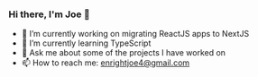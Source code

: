 ### Hi there, I'm Joe 👋

- 🔭 I’m currently working on migrating ReactJS apps to NextJS
- 🌱 I’m currently learning TypeScript
- 💬 Ask me about some of the projects I have worked on
- 📫 How to reach me: enrightjoe4@gmail.com

<!-- [![Anurag's GitHub stats](https://github-readme-stats.vercel.app/api?username=Enright321)](https://github.com/Enright321/github-readme-stats)
 -->
